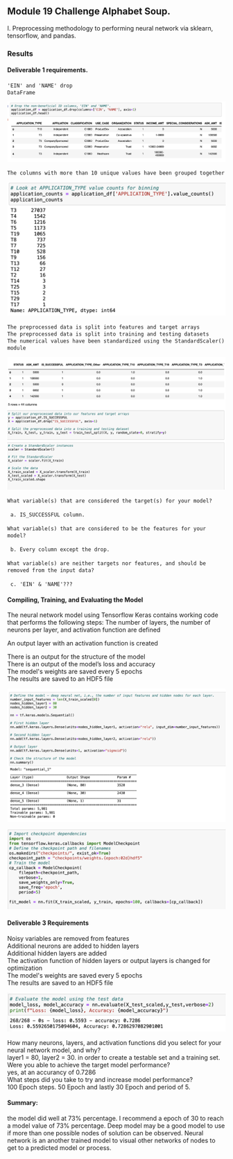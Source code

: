 ## Module 19 Challenge Alphabet Soup. 

I. Preprocessing methodology to performing neural network via sklearn, tensorflow, and pandas.


### Results 
#### Deliverable 1 requirements.
    'EIN' and 'NAME' drop
    DataFrame
   ![Figure 1](https://github.com/davidhyongae2/network/blob/main/Figure1.png) <br>

    The columns with more than 10 unique values have been grouped together 
    
   ![Figure 2](https://github.com/davidhyongae2/network/blob/main/Figure2.png) <br>
    
    The preprocessed data is split into features and target arrays 
    The preprocessed data is split into training and testing datasets 
    The numerical values have been standardized using the StandardScaler() module 
    
   ![Figure 3](https://github.com/davidhyongae2/network/blob/main/Figure3.png) <br>
    
    What variable(s) that are considered the target(s) for your model?

     a. IS_SUCCESSFUL column.

    What variable(s) that are considered to be the features for your model?

     b. Every column except the drop.

    What variable(s) are neither targets nor features, and should be removed from the input data?
  
     c. 'EIN' & 'NAME'???


#### Compiling, Training, and Evaluating the Model

The neural network model using Tensorflow Keras contains working code that performs the following steps:
The number of layers, the number of neurons per layer, and activation function are defined  <br>

An output layer with an activation function is created  <br>

There is an output for the structure of the model  <br>
There is an output of the model’s loss and accuracy <br>
The model's weights are saved every 5 epochs <br>
The results are saved to an HDF5 file  <br>

   ![Figure 4](https://github.com/davidhyongae2/network/blob/main/Figure4.png) <br>

   ![Figure 5](https://github.com/davidhyongae2/network/blob/main/Figure5.png) <br>

#### Deliverable 3 Requirements

Noisy variables are removed from features <br>
Additional neurons are added to hidden layers  <br>
Additional hidden layers are added <br> 
The activation function of hidden layers or output layers is changed for optimization  <br>
The model's weights are saved every 5 epochs  <br>
The results are saved to an HDF5 file  <br>

   ![Figure 6](https://github.com/davidhyongae2/network/blob/main/Figure6.png) <br>

How many neurons, layers, and activation functions did you select for your neural network model, and why? <br>
layer1 = 80, layer2 = 30. in order to create a testable set and a training set. <br>
Were you able to achieve the target model performance? <br> 
yes, at an accurancy of 0.7286 <br>
What steps did you take to try and increase model performance? <br>
100 Epoch steps. 50 Epoch and lastly 30 Epoch and period of 5. <br>

#### Summary: 
the model did well at 73% percentage. I recommend a epoch of 30 to reach a model value of 73% percentage. Deep model may be a good model to use if more than one possible nodes of solution can be observed. Neural network is an another trained model to visual other networks of nodes to get to a predicted model or process. 

